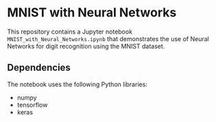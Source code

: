 # MNIST with Neural Networks

This repository contains a Jupyter notebook `MNIST_with_Neural_Networks.ipynb` that demonstrates the use of Neural Networks for digit recognition using the MNIST dataset.

## Dependencies

The notebook uses the following Python libraries:

- numpy
- tensorflow
- keras
